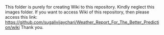 This folder is purely for creating Wiki to this repository.
Kindly neglect this images folder.
If you want to access Wiki of this repository, then please access this link: https://github.com/sugalivijaychari/Weather_Report_For_The_Better_Prediction/wiki
Thank you.
